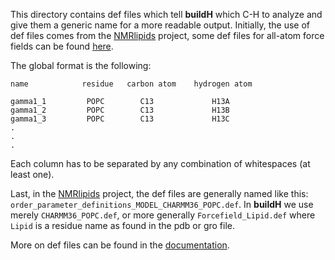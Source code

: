 This directory contains def files which tell **buildH** which C-H to analyze and give them a generic name for a more readable output. Initially, the use of def files comes from the [NMRlipids](https://nmrlipids.blogspot.com/) project, some def files for all-atom force fields can be found [here](https://github.com/NMRLipids/MATCH/tree/master/scripts/orderParm_defs).

The global format is the following:

```
name            residue   carbon atom    hydrogen atom 
 
gamma1_1         POPC        C13             H13A 
gamma1_2         POPC        C13             H13B 
gamma1_3         POPC        C13             H13C 
. 
. 
.
```

Each column has to be separated by any combination of whitespaces (at least one).

Last, in the [NMRlipids](https://nmrlipids.blogspot.com/) project, the def files are generally named like this: `order_parameter_definitions_MODEL_CHARMM36_POPC.def`. In **buildH** we use merely `CHARMM36_POPC.def`, or more generally `Forcefield_Lipid.def` where `Lipid` is a residue name as found in the pdb or gro file.


More on def files can be found in the [documentation](https://buildh.readthedocs.io/en/latest/def_format.html).
